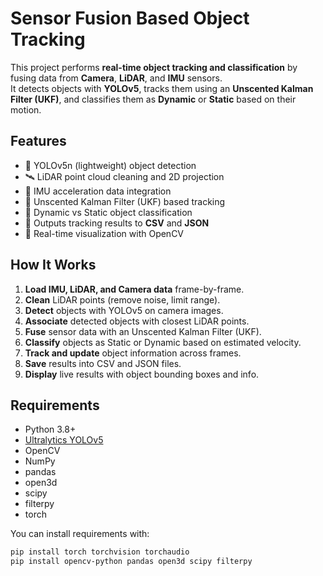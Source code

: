 # Sensor Fusion Based Object Tracking

This project performs **real-time object tracking and classification** by fusing data from **Camera**, **LiDAR**, and **IMU** sensors.  
It detects objects with **YOLOv5**, tracks them using an **Unscented Kalman Filter (UKF)**, and classifies them as **Dynamic** or **Static** based on their motion.

## Features

- 🚗 YOLOv5n (lightweight) object detection
- 🛰️ LiDAR point cloud cleaning and 2D projection
- 🧭 IMU acceleration data integration
- 🔵 Unscented Kalman Filter (UKF) based tracking
- 🔴 Dynamic vs Static object classification
- 📄 Outputs tracking results to **CSV** and **JSON**
- 🎥 Real-time visualization with OpenCV


## How It Works

1. **Load IMU, LiDAR, and Camera data** frame-by-frame.
2. **Clean** LiDAR points (remove noise, limit range).
3. **Detect** objects with YOLOv5 on camera images.
4. **Associate** detected objects with closest LiDAR points.
5. **Fuse** sensor data with an Unscented Kalman Filter (UKF).
6. **Classify** objects as Static or Dynamic based on estimated velocity.
7. **Track and update** object information across frames.
8. **Save** results into CSV and JSON files.
9. **Display** live results with object bounding boxes and info.

## Requirements

- Python 3.8+
- [Ultralytics YOLOv5](https://github.com/ultralytics/yolov5)
- OpenCV
- NumPy
- pandas
- open3d
- scipy
- filterpy
- torch

You can install requirements with:

```bash
pip install torch torchvision torchaudio
pip install opencv-python pandas open3d scipy filterpy
